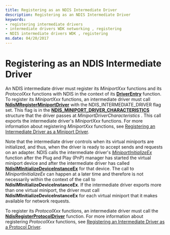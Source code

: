 ```yaml
---
title: Registering as an NDIS Intermediate Driver
description: Registering as an NDIS Intermediate Driver
keywords:
- registering intermediate drivers
- intermediate drivers WDK networking , registering
- NDIS intermediate drivers WDK , registering
ms.date: 04/20/2017
---
```


# Registering as an NDIS Intermediate Driver





An NDIS intermediate driver must register its *MiniportXxx* functions and its *ProtocolXxx* functions with NDIS in the context of its [**DriverEntry**](/windows-hardware/drivers/ddi/wdm/nc-wdm-driver_initialize) function. To register its *MiniportXxx* functions, an intermediate driver must call [**NdisMRegisterMiniportDriver**](/windows-hardware/drivers/ddi/ndis/nf-ndis-ndismregisterminiportdriver) with the NDIS\_INTERMEDIATE\_DRIVER flag set. This flag is in the [**NDIS\_MINIPORT\_DRIVER\_CHARACTERISTICS**](/windows-hardware/drivers/ddi/ndis/ns-ndis-_ndis_miniport_driver_characteristics) structure that the driver passes at *MiniportDriverCharacteristics* . This call exports the intermediate driver's *MiniportXxx* functions. For more information about registering *MiniportXxx* functions, see [Registering an Intermediate Driver as a Miniport Driver](registering-an-intermediate-driver-as-a-miniport-driver.md).

Note that the intermediate driver controls when its virtual miniports are initialized, and thus, when the driver is ready to accept sends and requests on an adapter. NDIS calls the intermediate driver's [*MiniportInitializeEx*](/windows-hardware/drivers/ddi/ndis/nc-ndis-miniport_initialize) function after the Plug and Play (PnP) manager has started the virtual miniport device and after the intermediate driver has called [**NdisIMInitializeDeviceInstanceEx**](/windows-hardware/drivers/ddi/ndis/nf-ndis-ndisiminitializedeviceinstanceex) for that device. The call to *MiniportInitializeEx* can happen at a later time and therefore is not necessarily within the context of the call to **NdisIMInitializeDeviceInstanceEx**. If the intermediate driver exports more than one virtual miniport, the driver must call **NdisIMInitializeDeviceInstanceEx** for each virtual miniport that it makes available for network requests.

To register its *ProtocolXxx* functions, an intermediate driver must call the [**NdisRegisterProtocolDriver**](/windows-hardware/drivers/ddi/ndis/nf-ndis-ndisregisterprotocoldriver) function. For more information about registering *ProtocolXxx* functions, see [Registering an Intermediate Driver as a Protocol Driver](registering-an-intermediate-driver-as-a-protocol.md).

 

